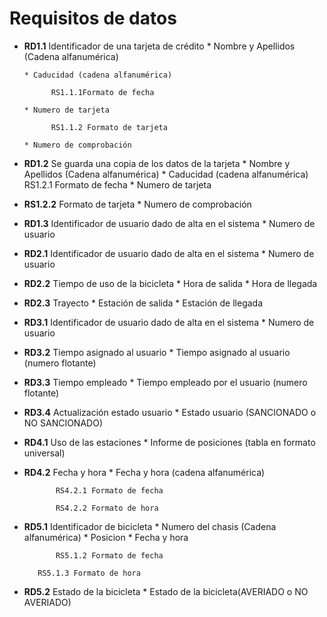 # Requisitos de datos
  
- **RD1.1** Identificador de una tarjeta de crédito
      * Nombre y Apellidos (Cadena alfanumérica)

      * Caducidad (cadena alfanumérica)

            RS1.1.1Formato de fecha

      * Numero de tarjeta

      	    RS1.1.2 Formato de tarjeta

      * Numero de comprobación

- **RD1.2** Se guarda una copia de los datos de la tarjeta
      * Nombre y Apellidos (Cadena alfanumérica)
      * Caducidad (cadena alfanumérica)
            RS1.2.1 Formato de fecha
      * Numero de tarjeta

- **RS1.2.2** Formato de tarjeta
      * Numero de comprobación

- **RD1.3** Identificador de usuario dado de alta en el sistema
      * Numero de usuario

- **RD2.1** Identificador de usuario dado de alta en el sistema
      * Numero de usuario

- **RD2.2** Tiempo de uso de la bicicleta
      * Hora de salida
      * Hora de llegada

- **RD2.3** Trayecto
      * Estación de salida
      * Estación de llegada


- **RD3.1** Identificador de usuario dado de alta en el sistema
      * Numero de usuario

- **RD3.2** Tiempo asignado al usuario
      * Tiempo asignado al usuario (numero flotante)

- **RD3.3** Tiempo empleado
      * Tiempo empleado por el usuario (numero flotante)

- **RD3.4** Actualización estado usuario
      * Estado usuario (SANCIONADO o NO SANCIONADO)

- **RD4.1** Uso de las estaciones
      * Informe de posiciones (tabla en formato universal)

- **RD4.2** Fecha y hora
      * Fecha y hora (cadena alfanumérica)

      	     RS4.2.1 Formato de fecha

      	     RS4.2.2 Formato de hora


- **RD5.1** Identificador de bicicleta
      * Numero del chasis (Cadena alfanumérica)
      * Posicion
      * Fecha y hora

      	     RS5.1.2 Formato de fecha

	     RS5.1.3 Formato de hora


- **RD5.2** Estado de la bicicleta
      * Estado de la bicicleta(AVERIADO o NO AVERIADO)
